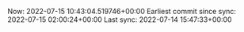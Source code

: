 Now: 2022-07-15 10:43:04.519746+00:00 Earliest commit since sync: 2022-07-15 02:00:24+00:00 Last sync: 2022-07-14 15:47:33+00:00
